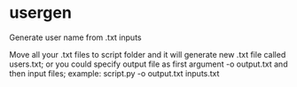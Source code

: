# usergen
Generate user name from .txt inputs

Move all your .txt files to script folder and it will generate new .txt file called users.txt; 
or you could specify output file as first argument -o output.txt and then input files; 
example: script.py -o output.txt inputs.txt
